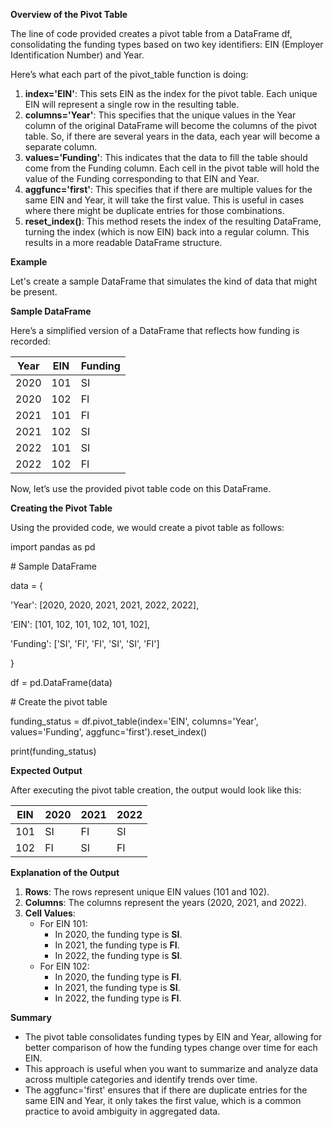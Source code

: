 **Overview of the Pivot Table**

The line of code provided creates a pivot table from a DataFrame df, consolidating the funding types based on two key identifiers: EIN (Employer Identification Number) and Year.

Here’s what each part of the pivot_table function is doing:

1. **index='EIN'**: This sets EIN as the index for the pivot table. Each unique EIN will represent a single row in the resulting table.
2. **columns='Year'**: This specifies that the unique values in the Year column of the original DataFrame will become the columns of the pivot table. So, if there are several years in the data, each year will become a separate column.
3. **values='Funding'**: This indicates that the data to fill the table should come from the Funding column. Each cell in the pivot table will hold the value of the Funding corresponding to that EIN and Year.
4. **aggfunc='first'**: This specifies that if there are multiple values for the same EIN and Year, it will take the first value. This is useful in cases where there might be duplicate entries for those combinations.
5. **reset_index()**: This method resets the index of the resulting DataFrame, turning the index (which is now EIN) back into a regular column. This results in a more readable DataFrame structure.

**Example**

Let's create a sample DataFrame that simulates the kind of data that might be present.

**Sample DataFrame**

Here’s a simplified version of a DataFrame that reflects how funding is recorded:

| **Year** | **EIN** | **Funding** |
| --- | --- | --- |
| 2020 | 101 | SI  |
| 2020 | 102 | FI  |
| 2021 | 101 | FI  |
| 2021 | 102 | SI  |
| 2022 | 101 | SI  |
| 2022 | 102 | FI  |

Now, let’s use the provided pivot table code on this DataFrame.

**Creating the Pivot Table**

Using the provided code, we would create a pivot table as follows:

import pandas as pd

\# Sample DataFrame

data = {

'Year': \[2020, 2020, 2021, 2021, 2022, 2022\],

'EIN': \[101, 102, 101, 102, 101, 102\],

'Funding': \['SI', 'FI', 'FI', 'SI', 'SI', 'FI'\]

}

df = pd.DataFrame(data)

\# Create the pivot table

funding_status = df.pivot_table(index='EIN', columns='Year', values='Funding', aggfunc='first').reset_index()

print(funding_status)

**Expected Output**

After executing the pivot table creation, the output would look like this:

| **EIN** | **2020** | **2021** | **2022** |
| --- | --- | --- | --- |
| 101 | SI  | FI  | SI  |
| 102 | FI  | SI  | FI  |

**Explanation of the Output**

1. **Rows**: The rows represent unique EIN values (101 and 102).
2. **Columns**: The columns represent the years (2020, 2021, and 2022).
3. **Cell Values**:
    - For EIN 101:
        - In 2020, the funding type is **SI**.
        - In 2021, the funding type is **FI**.
        - In 2022, the funding type is **SI**.
    - For EIN 102:
        - In 2020, the funding type is **FI**.
        - In 2021, the funding type is **SI**.
        - In 2022, the funding type is **FI**.

**Summary**

- The pivot table consolidates funding types by EIN and Year, allowing for better comparison of how the funding types change over time for each EIN.
- This approach is useful when you want to summarize and analyze data across multiple categories and identify trends over time.
- The aggfunc='first' ensures that if there are duplicate entries for the same EIN and Year, it only takes the first value, which is a common practice to avoid ambiguity in aggregated data.
